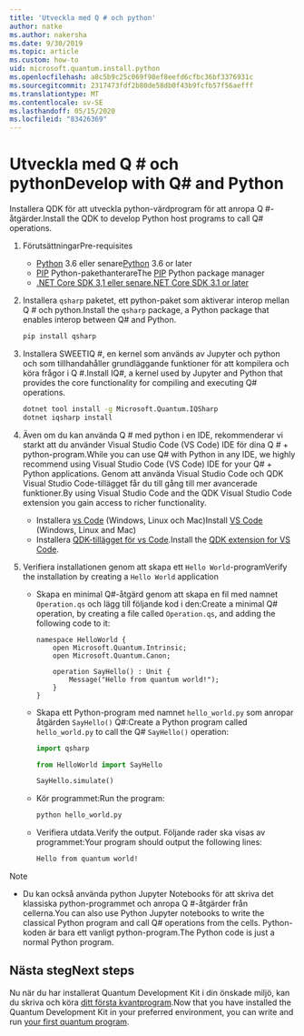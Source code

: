 ```yaml
---
title: 'Utveckla med Q # och python'
author: natke
ms.author: nakersha
ms.date: 9/30/2019
ms.topic: article
ms.custom: how-to
uid: microsoft.quantum.install.python
ms.openlocfilehash: a8c5b9c25c069f98ef8eefd6cfbc36bf3376931c
ms.sourcegitcommit: 2317473fdf2b80de58db0f43b9fcfb57f56aefff
ms.translationtype: MT
ms.contentlocale: sv-SE
ms.lasthandoff: 05/15/2020
ms.locfileid: "83426369"
---
```

# <a name="develop-with-q-and-python"></a><span data-ttu-id="6ea08-102">Utveckla med Q # och python</span><span class="sxs-lookup"><span data-stu-id="6ea08-102">Develop with Q# and Python</span></span>

<span data-ttu-id="6ea08-103">Installera QDK för att utveckla python-värdprogram för att anropa Q #-åtgärder.</span><span class="sxs-lookup"><span data-stu-id="6ea08-103">Install the QDK to develop Python host programs to call Q# operations.</span></span>

1. <span data-ttu-id="6ea08-104">Förutsättningar</span><span class="sxs-lookup"><span data-stu-id="6ea08-104">Pre-requisites</span></span>

    - <span data-ttu-id="6ea08-105">[Python](https://www.python.org/downloads/) 3.6 eller senare</span><span class="sxs-lookup"><span data-stu-id="6ea08-105">[Python](https://www.python.org/downloads/) 3.6 or later</span></span>
    - <span data-ttu-id="6ea08-106">[PIP](https://pip.pypa.io/en/stable/installing) Python-pakethanterare</span><span class="sxs-lookup"><span data-stu-id="6ea08-106">The [PIP](https://pip.pypa.io/en/stable/installing) Python package manager</span></span>
    - [<span data-ttu-id="6ea08-107">.NET Core SDK 3,1 eller senare</span><span class="sxs-lookup"><span data-stu-id="6ea08-107">.NET Core SDK 3.1 or later</span></span>](https://www.microsoft.com/net/download)


1. <span data-ttu-id="6ea08-108">Installera `qsharp` paketet, ett python-paket som aktiverar interop mellan Q # och python.</span><span class="sxs-lookup"><span data-stu-id="6ea08-108">Install the `qsharp` package, a Python package that enables interop between Q# and Python.</span></span>

    ```bash
    pip install qsharp
    ```

1. <span data-ttu-id="6ea08-109">Installera SWEETIQ #, en kernel som används av Jupyter och python och som tillhandahåller grundläggande funktioner för att kompilera och köra frågor i Q #.</span><span class="sxs-lookup"><span data-stu-id="6ea08-109">Install IQ#, a kernel used by Jupyter and Python that provides the core functionality for compiling and executing Q# operations.</span></span>

    ```bash
    dotnet tool install -g Microsoft.Quantum.IQSharp
    dotnet iqsharp install
    ```
  
1. <span data-ttu-id="6ea08-110">Även om du kan använda Q # med python i en IDE, rekommenderar vi starkt att du använder Visual Studio Code (VS Code) IDE för dina Q # + python-program.</span><span class="sxs-lookup"><span data-stu-id="6ea08-110">While you can use Q# with Python in any IDE, we highly recommend using Visual Studio Code (VS Code) IDE for your Q# + Python applications.</span></span> <span data-ttu-id="6ea08-111">Genom att använda Visual Studio Code och QDK Visual Studio Code-tillägget får du till gång till mer avancerade funktioner.</span><span class="sxs-lookup"><span data-stu-id="6ea08-111">By using Visual Studio Code and the QDK Visual Studio Code extension you gain access to richer functionality.</span></span>

    - <span data-ttu-id="6ea08-112">Installera [vs Code](https://code.visualstudio.com/download) (Windows, Linux och Mac)</span><span class="sxs-lookup"><span data-stu-id="6ea08-112">Install [VS Code](https://code.visualstudio.com/download) (Windows, Linux and Mac)</span></span>
    - <span data-ttu-id="6ea08-113">Installera [QDK-tillägget för vs Code](https://marketplace.visualstudio.com/items?itemName=quantum.quantum-devkit-vscode).</span><span class="sxs-lookup"><span data-stu-id="6ea08-113">Install the [QDK extension for VS Code](https://marketplace.visualstudio.com/items?itemName=quantum.quantum-devkit-vscode).</span></span>

1. <span data-ttu-id="6ea08-114">Verifiera installationen genom att skapa ett `Hello World`-program</span><span class="sxs-lookup"><span data-stu-id="6ea08-114">Verify the installation by creating a `Hello World` application</span></span>

    - <span data-ttu-id="6ea08-115">Skapa en minimal Q#-åtgärd genom att skapa en fil med namnet `Operation.qs` och lägg till följande kod i den:</span><span class="sxs-lookup"><span data-stu-id="6ea08-115">Create a minimal Q# operation, by creating a file called `Operation.qs`, and adding the following code to it:</span></span>

        ```qsharp
        namespace HelloWorld {
            open Microsoft.Quantum.Intrinsic;
            open Microsoft.Quantum.Canon;

            operation SayHello() : Unit {
                Message("Hello from quantum world!");
            }
        }
        ```

    - <span data-ttu-id="6ea08-116">Skapa ett Python-program med namnet `hello_world.py` som anropar åtgärden `SayHello()` Q#:</span><span class="sxs-lookup"><span data-stu-id="6ea08-116">Create a Python program called `hello_world.py` to call the Q# `SayHello()` operation:</span></span>

        ```python
        import qsharp

        from HelloWorld import SayHello

        SayHello.simulate()
        ```

    - <span data-ttu-id="6ea08-117">Kör programmet:</span><span class="sxs-lookup"><span data-stu-id="6ea08-117">Run the program:</span></span>

        ```bash
        python hello_world.py
        ```

    - <span data-ttu-id="6ea08-118">Verifiera utdata.</span><span class="sxs-lookup"><span data-stu-id="6ea08-118">Verify the output.</span></span> <span data-ttu-id="6ea08-119">Följande rader ska visas av programmet:</span><span class="sxs-lookup"><span data-stu-id="6ea08-119">Your program should output the following lines:</span></span>

        ```bash
        Hello from quantum world!
       ```


> [!NOTE]
> * <span data-ttu-id="6ea08-120">Du kan också använda python Jupyter Notebooks för att skriva det klassiska python-programmet och anropa Q #-åtgärder från cellerna.</span><span class="sxs-lookup"><span data-stu-id="6ea08-120">You can also use Python Jupyter notebooks to write the classical Python program and call Q# operations from the cells.</span></span> <span data-ttu-id="6ea08-121">Python-koden är bara ett vanligt python-program.</span><span class="sxs-lookup"><span data-stu-id="6ea08-121">The Python code is just a normal Python program.</span></span>

## <a name="next-steps"></a><span data-ttu-id="6ea08-122">Nästa steg</span><span class="sxs-lookup"><span data-stu-id="6ea08-122">Next steps</span></span>

<span data-ttu-id="6ea08-123">Nu när du har installerat Quantum Development Kit i din önskade miljö, kan du skriva och köra [ditt första kvantprogram](xref:microsoft.quantum.quickstarts.qrng).</span><span class="sxs-lookup"><span data-stu-id="6ea08-123">Now that you have installed the Quantum Development Kit in your preferred environment, you can write and run [your first quantum program](xref:microsoft.quantum.quickstarts.qrng).</span></span>
